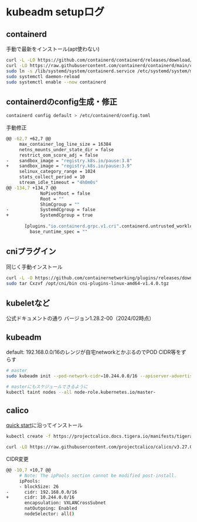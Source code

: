 # kubeadm setupログ

## containerd
手動で最新をインストール(apt使わない)
```bash
curl -L -LO https://github.com/containerd/containerd/releases/download/v1.7.13/containerd-1.7.13-linux-amd64.tar.gz
curl -LO https://raw.githubusercontent.com/containerd/containerd/main/containerd.service
sudo ln -s /lib/systemd/system/containerd.service /etc/systemd/system/multi-user.target.wants/containerd.service
sudo systemctl daemon-reload
sudo systemctl enable --now containerd
```

## containerdのconfig生成・修正
```bash
containerd config default > /etc/containerd/config.toml
```
手動修正
```bash
@@ -62,7 +62,7 @@
     max_container_log_line_size = 16384
     netns_mounts_under_state_dir = false
     restrict_oom_score_adj = false
-    sandbox_image = "registry.k8s.io/pause:3.8"
+    sandbox_image = "registry.k8s.io/pause:3.9"
     selinux_category_range = 1024
     stats_collect_period = 10
     stream_idle_timeout = "4h0m0s"
@@ -134,7 +134,7 @@
             NoPivotRoot = false
             Root = ""
             ShimCgroup = ""
-            SystemdCgroup = false
+            SystemdCgroup = true
 
       [plugins."io.containerd.grpc.v1.cri".containerd.untrusted_workload_runtime]
         base_runtime_spec = ""
```


## cniプラグイン
同じく手動インストール
```bash
curl -L -O https://github.com/containernetworking/plugins/releases/download/v1.4.0/cni-plugins-linux-amd64-v1.4.0.tgz
sudo tar Cxzvf /opt/cni/bin cni-plugins-linux-amd64-v1.4.0.tgz 
```

## kubeletなど
公式ドキュメントの通り
バージョン1.28.2-00（2024/02時点）

## kubeadm
default: 192.168.0.0/16のレンジが自宅networkとかぶるのでPOD CIDR等をずらす
```bash
# master
sudo kubeadm init --pod-network-cidr=10.244.0.0/16 --apiserver-advertise-address=192.168.1.250 --service-cidr=10.244.0.0/16

# masterにもスケジュールできるように
kubectl taint nodes --all node-role.kubernetes.io/master-
```

## calico
[quick start](https://docs.tigera.io/calico/latest/getting-started/kubernetes/quickstart)に沿ってインストール

```bash
kubectl create -f https://projectcalico.docs.tigera.io/manifests/tigera-operator.yaml

curl -LO https://raw.githubusercontent.com/projectcalico/calico/v3.27.0/manifests/custom-resources.yaml
```
CIDR変更
```bash
@@ -10,7 +10,7 @@
     # Note: The ipPools section cannot be modified post-install.
     ipPools:
     - blockSize: 26
-      cidr: 192.168.0.0/16
+      cidr: 10.244.0.0/16
       encapsulation: VXLANCrossSubnet
       natOutgoing: Enabled
       nodeSelector: all()
```
